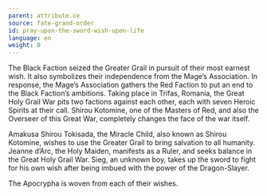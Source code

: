 ```yaml
---
parent: attribute.ce
source: fate-grand-order
id: pray-upon-the-sword-wish-upon-life
language: en
weight: 0
---
```


The Black Faction seized the Greater Grail in pursuit of their most earnest wish. It also symbolizes their independence from the Mage’s Association.
In response, the Mage’s Association gathers the Red Faction to put an end to the Black Faction’s ambitions.
Taking place in Trifas, Romania, the Great Holy Grail War pits two factions against each other, each with seven Heroic Spirits at their call. Shirou Kotomine, one of the Masters of Red, and also the Overseer of this Great War, completely changes the face of the war itself.

Amakusa Shirou Tokisada, the Miracle Child, also known as Shirou Kotomine, wishes to use the Greater Grail to bring salvation to all humanity.
Jeanne d’Arc, the Holy Maiden, manifests as a Ruler, and seeks balance in the Great Holy Grail War.
Sieg, an unknown boy, takes up the sword to fight for his own wish after being imbued with the power of the Dragon-Slayer.

The Apocrypha is woven from each of their wishes.
